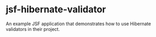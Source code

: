 # jsf-hibernate-validator
An example JSF application that demonstrates how to use Hibernate validators in their project.
